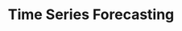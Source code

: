 ---
title: Time Series Forecasting 
type: templates
category: Time Series Analysis
order: 701
meta_title: 
meta_description: 
---